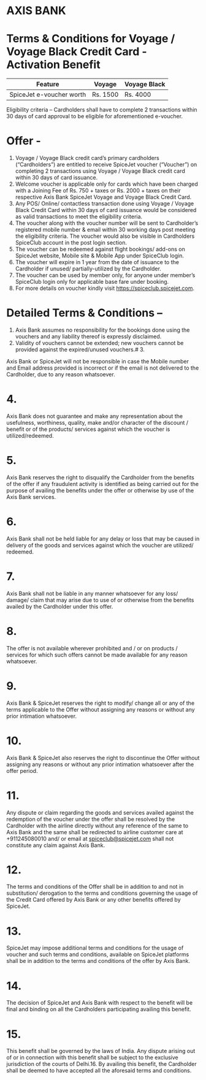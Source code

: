 # AXIS BANK

# Terms & Conditions for Voyage / Voyage Black Credit Card - Activation Benefit

|Feature|Voyage|Voyage Black|
|---|---|---|
|SpiceJet e-voucher worth|Rs. 1500|Rs. 4000|

Eligibility criteria – Cardholders shall have to complete 2 transactions within 30 days of card approval to be eligible for aforementioned e-voucher.

# Offer -

1. Voyage / Voyage Black credit card’s primary cardholders (“Cardholders”) are entitled to receive SpiceJet voucher (“Voucher”) on completing 2 transactions using Voyage / Voyage Black credit card within 30 days of card issuance.
2. Welcome voucher is applicable only for cards which have been charged with a Joining Fee of Rs. 750 + taxes or Rs. 2000 + taxes on their respective Axis Bank SpiceJet Voyage and Voyage Black Credit Card.
3. Any POS/ Online/ contactless transaction done using Voyage / Voyage Black Credit Card within 30 days of card issuance would be considered as valid transactions to meet the eligibility criteria.
4. The voucher along with the voucher number will be sent to Cardholder’s registered mobile number & email within 30 working days post meeting the eligibility criteria. The voucher would also be visible in Cardholders SpiceClub account in the post login section.
5. The voucher can be redeemed against flight bookings/ add-ons on SpiceJet website, Mobile site & Mobile App under SpiceClub login.
6. The voucher will expire in 1 year from the date of issuance to the Cardholder if unused/ partially-utilized by the Cardholder.
7. The voucher can be used by member only, for anyone under member’s SpiceClub login only for applicable base fare under booking.
8. For more details on voucher kindly visit https://spiceclub.spicejet.com.

# Detailed Terms & Conditions –

1. Axis Bank assumes no responsibility for the bookings done using the vouchers and any liability thereof is expressly disclaimed.
2. Validity of vouchers cannot be extended; new vouchers cannot be provided against the expired/unused vouchers.# 3.

Axis Bank or SpiceJet will not be responsible in case the Mobile number and Email address provided is incorrect or if the email is not delivered to the Cardholder, due to any reason whatsoever.

# 4.

Axis Bank does not guarantee and make any representation about the usefulness, worthiness, quality, make and/or character of the discount / benefit or of the products/ services against which the voucher is utilized/redeemed.

# 5.

Axis Bank reserves the right to disqualify the Cardholder from the benefits of the offer if any fraudulent activity is identified as being carried out for the purpose of availing the benefits under the offer or otherwise by use of the Axis Bank services.

# 6.

Axis Bank shall not be held liable for any delay or loss that may be caused in delivery of the goods and services against which the voucher are utilized/ redeemed.

# 7.

Axis Bank shall not be liable in any manner whatsoever for any loss/ damage/ claim that may arise due to use of or otherwise from the benefits availed by the Cardholder under this offer.

# 8.

The offer is not available wherever prohibited and / or on products / services for which such offers cannot be made available for any reason whatsoever.

# 9.

Axis Bank & SpiceJet reserves the right to modify/ change all or any of the terms applicable to the Offer without assigning any reasons or without any prior intimation whatsoever.

# 10.

Axis Bank & SpiceJet also reserves the right to discontinue the Offer without assigning any reasons or without any prior intimation whatsoever after the offer period.

# 11.

Any dispute or claim regarding the goods and services availed against the redemption of the voucher under the offer shall be resolved by the Cardholder with the airline directly without any reference of the same to Axis Bank and the same shall be redirected to airline customer care at +911245080010 and/ or email at spiceclub@spicejet.com shall not constitute any claim against Axis Bank.

# 12.

The terms and conditions of the Offer shall be in addition to and not in substitution/ derogation to the terms and conditions governing the usage of the Credit Card offered by Axis Bank or any other benefits offered by SpiceJet.

# 13.

SpiceJet may impose additional terms and conditions for the usage of voucher and such terms and conditions, available on SpiceJet platforms shall be in addition to the terms and conditions of the offer by Axis Bank.

# 14.

The decision of SpiceJet and Axis Bank with respect to the benefit will be final and binding on all the Cardholders participating availing this benefit.

# 15.

This benefit shall be governed by the laws of India. Any dispute arising out of or in connection with this benefit shall be subject to the exclusive jurisdiction of the courts of Delhi.16. By availing this benefit, the Cardholder shall be deemed to have accepted all the aforesaid terms and conditions.